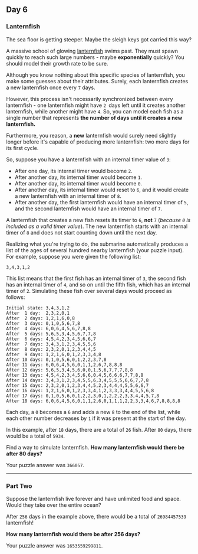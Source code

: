 ## Day 6

### Lanternfish

The sea floor is getting steeper. Maybe the sleigh keys got carried this way?

A massive school of glowing [lanternfish](https://en.wikipedia.org/wiki/Lanternfish) swims 
past. They must spawn quickly to reach such large numbers - maybe **exponentially** 
quickly? You should model their growth rate to be sure.

Although you know nothing about this specific species of lanternfish, you make some guesses
about their attributes. Surely, each lanternfish creates a new lanternfish once every `7` 
days.

However, this process isn't necessarily synchronized between every lanternfish - one 
lanternfish might have `2 `days left until it creates another lanternfish, while another 
might have `4`. So, you can model each fish as a single number that represents **the number 
of days until it creates a new lanternfish.**

Furthermore, you reason, a **new** lanternfish would surely need slightly longer before 
it's capable of producing more lanternfish: two more days for its first cycle.

So, suppose you have a lanternfish with an internal timer value of `3`:

- After one day, its internal timer would become `2`.
- After another day, its internal timer would become `1`.
- After another day, its internal timer would become `0`.
- After another day, its internal timer would reset to `6`, and it would create a new lanternfish with an internal timer of `8`.
- After another day, the first lanternfish would have an internal timer of `5`, and the second lanternfish would have an internal timer of `7`.

A lanternfish that creates a new fish resets its timer to `6`, **not** `7` (_because `0` 
is included as a valid timer value_). The new lanternfish starts with an internal timer of 
`8` and does not start counting down until the next day.

Realizing what you're trying to do, the submarine automatically produces a list of the ages 
of several hundred nearby lanternfish (your puzzle input). For example, suppose you were 
given the following list:

`3,4,3,1,2`

This list means that the first fish has an internal timer of `3`, the second fish has an 
internal timer of `4`, and so on until the fifth fish, which has an internal timer of `2`. 
Simulating these fish over several days would proceed as follows:

```
Initial state: 3,4,3,1,2
After  1 day:  2,3,2,0,1
After  2 days: 1,2,1,6,0,8
After  3 days: 0,1,0,5,6,7,8
After  4 days: 6,0,6,4,5,6,7,8,8
After  5 days: 5,6,5,3,4,5,6,7,7,8
After  6 days: 4,5,4,2,3,4,5,6,6,7
After  7 days: 3,4,3,1,2,3,4,5,5,6
After  8 days: 2,3,2,0,1,2,3,4,4,5
After  9 days: 1,2,1,6,0,1,2,3,3,4,8
After 10 days: 0,1,0,5,6,0,1,2,2,3,7,8
After 11 days: 6,0,6,4,5,6,0,1,1,2,6,7,8,8,8
After 12 days: 5,6,5,3,4,5,6,0,0,1,5,6,7,7,7,8,8
After 13 days: 4,5,4,2,3,4,5,6,6,0,4,5,6,6,6,7,7,8,8
After 14 days: 3,4,3,1,2,3,4,5,5,6,3,4,5,5,5,6,6,7,7,8
After 15 days: 2,3,2,0,1,2,3,4,4,5,2,3,4,4,4,5,5,6,6,7
After 16 days: 1,2,1,6,0,1,2,3,3,4,1,2,3,3,3,4,4,5,5,6,8
After 17 days: 0,1,0,5,6,0,1,2,2,3,0,1,2,2,2,3,3,4,4,5,7,8
After 18 days: 6,0,6,4,5,6,0,1,1,2,6,0,1,1,1,2,2,3,3,4,6,7,8,8,8,8
```

Each day, a `0` becomes a `6` and adds a new `8` to the end of the list, while each other 
number decreases by `1` if it was present at the start of the day.

In this example, after `18` days, there are a total of `26` fish. After `80` days, 
there would be a total of `5934`.

Find a way to simulate lanternfish. **How many lanternfish would there be after 80 days?**

Your puzzle answer was `366057`.

---

### Part Two

Suppose the lanternfish live forever and have unlimited food and space. Would they take 
over the entire ocean?

After `256` days in the example above, there would be a total of `26984457539` lanternfish!

**How many lanternfish would there be after 256 days?**

Your puzzle answer was `1653559299811`.

